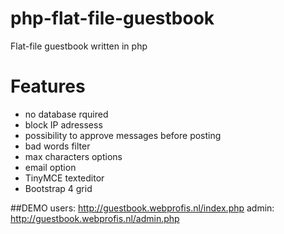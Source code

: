 # php-flat-file-guestbook
Flat-file guestbook written in php
# Features
* no database rquired
* block IP adressess
* possibility to approve messages before posting
* bad words filter
* max characters options 
* email option
* TinyMCE texteditor
* Bootstrap 4 grid

##DEMO
users: http://guestbook.webprofis.nl/index.php
admin: http://guestbook.webprofis.nl/admin.php
